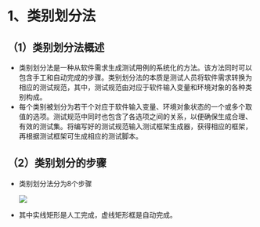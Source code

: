 # 1、类别划分法

## （1）类别划分法概述

- 类别划分法是一种从软件需求生成测试用例的系统化的方法。该方法同时可以包含手工和自动完成的步骤。类别划分法的本质是测试人员将软件需求转换为相应的测试规范，其中，测试规范由对应于软件输入变量和环境对象的各种类别构成。
- 每个类别被划分为若干个对应于软件输入变量、环境对象状态的一个或多个取值的选项。测试规范中同时也包含了各选项之间的关系，以便确保生成合理、有效的测试集。将编写好的测试规范输入测试框架生成器，获得相应的框架，再根据测试框架可生成相应的测试脚本。

## （2）类别划分的步骤

- 类别划分法分为8个步骤

  ![](https://img1.zlogs.net/20/20200117223208.png)

- 其中实线矩形是人工完成，虚线矩形框是自动完成。

